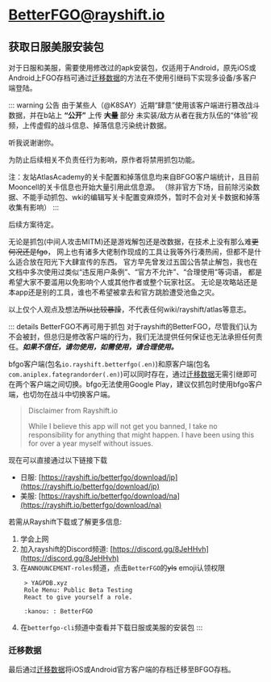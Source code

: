 # BetterFGO@rayshift.io


## 获取日服美服安装包
对于日服和美服，需要使用修改过的apk安装包，仅适用于Android，原先iOS或Android上FGO存档可通过[迁移数据](./transfer_data.md)的方法在不使用引继码下实现多设备/多客户端登陆。

::: warning 公告
由于某些人（@K8SAY）近期“肆意”使用该客户端进行篡改战斗数据，并在b站上 **“公开”** 上传 ~~**大量**~~ 部分 未实装/敌方从者在我方队伍的“体验”视频，上传虚假的战斗信息、掉落信息污染统计数据。

听我说谢谢你。

为防止后续相关不负责任行为影响，原作者将禁用抓包功能。

注：友站AtlasAcademy的关卡配置和掉落信息均来自BFGO客户端统计，且目前Mooncell的关卡信息也开始大量引用此信息源。
（除非官方下场，目前除污染数据、不能手动抓包、wki的编辑写关卡配置变麻烦外，暂时不会对关卡数据和掉落收集有影响）
:::

后续方案待定。

无论是抓包(中间人攻击MITM)还是游戏解包还是改数据，在技术上没有那么难~~更何况还是fgo~~，
网上也有诸多大佬制作现成的工具让我等外行凑热闹，但都不是什么适合放在阳光下大肆宣传的东西。
官方早先曾发过五国公告禁止解包，我也在文档中多次使用过类似“违反用户条例”、“官方不允许”、“合理使用”等词语，
都是希望大家不要滥用以免影响个人或其他作者或整个玩家社区。
无论是攻略站还是本app还是别的工具，谁也不希望被拿去和官方跳脸遭受池鱼之灾。

以上仅个人观点及想法~~所以比较暴躁~~，不代表任何wiki/rayshift/atlas等意志。


::: details BetterFGO不再可用于抓包
对于rayshift的BetterFGO，尽管我们认为不会被封，但总归是修改客户端的行为，我们无法提供任何保证也无法承担任何责任。_**如果不信任，请勿使用，如需使用，请合理使用。**_

bfgo客户端(包名`io.rayshift.betterfgo(.en)`)和原客户端(包名`com.aniplex.fategrandorder(.en)`)可以同时存在，通过[迁移数据](./transfer_data.md)无需引继即可在两个客户端之间切换。bfgo无法使用Google Play，建议仅抓包时使用bfgo客户端，也切勿在战斗中切换客户端。

> Disclaimer from Rayshift.io
> 
> While I believe this app will not get you banned, I take no responsibility for anything that might happen. I have been using this for over a year myself without issues.

现在可以直接通过以下链接下载
- 日服: [https://rayshift.io/betterfgo/download/jp](https://rayshift.io/betterfgo/download/jp)
- 美服: [https://rayshift.io/betterfgo/download/na](https://rayshift.io/betterfgo/download/na)

若需从Rayshift下载或了解更多信息:
1. 学会上网
2. 加入rayshift的Discord频道: [https://discord.gg/8JeHHvh](https://discord.gg/8JeHHvh)
3. 在`ANNOUNCEMENT-roles`频道，点击`BetterFGO`的~~yls~~ emoji认领权限
   ```:no-line-numbers
    > YAGPDB.xyz
    Role Menu: Public Beta Testing
    React to give yourself a role.

    :kanou: : BetterFGO 
   ```
4. 在`betterfgo-cli`频道中查看并下载日服或美服的安装包
:::

### 迁移数据

最后通过[迁移数据](./transfer_data.md)将iOS或Android官方客户端的存档迁移至BFGO存档。
